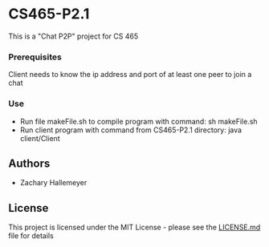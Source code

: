 # CS465-P2.1
This is a "Chat P2P" project for CS 465

### Prerequisites

Client needs to know the ip address and port of at least one peer to join a chat   

### Use

- Run file makeFile.sh to compile program with command: sh makeFile.sh   
- Run client program with command from CS465-P2.1 directory: java client/Client

## Authors
- Zachary Hallemeyer

## License

This project is licensed under the MIT License - please see the [LICENSE.md](LICENSE.md) file for details
